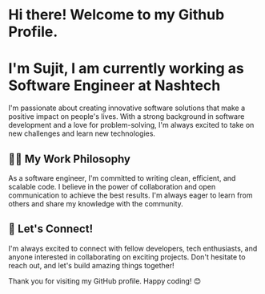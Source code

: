 # Hi there! Welcome to my Github Profile.
# I'm Sujit, I am currently working as Software Engineer at Nashtech

I'm passionate about creating innovative software solutions that make a positive impact on people's lives. With a strong background in software development and a love for problem-solving, I'm always excited to take on new challenges and learn new technologies.


## 👨‍💻 My Work Philosophy

As a software engineer, I'm committed to writing clean, efficient, and scalable code. I believe in the power of collaboration and open communication to achieve the best results. I'm always eager to learn from others and share my knowledge with the community.


## 🤝 Let's Connect!

I'm always excited to connect with fellow developers, tech enthusiasts, and anyone interested in collaborating on exciting projects. Don't hesitate to reach out, and let's build amazing things together!

Thank you for visiting my GitHub profile. Happy coding! 😊
